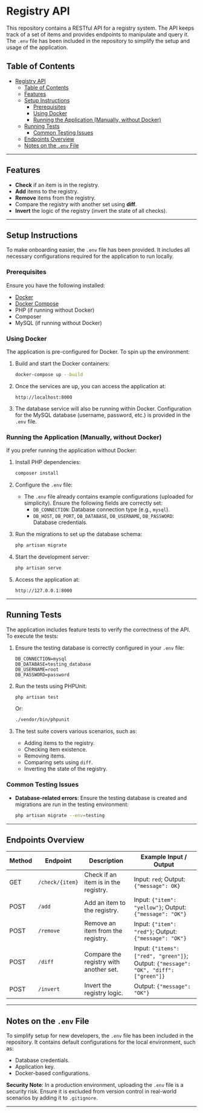 # Registry API

This repository contains a RESTful API for a registry system. The API keeps track of a set of items and provides endpoints to manipulate and query it. The `.env` file has been included in the repository to simplify the setup and usage of the application.

## Table of Contents

- [Registry API](#registry-api)
  - [Table of Contents](#table-of-contents)
  - [Features](#features)
  - [Setup Instructions](#setup-instructions)
    - [Prerequisites](#prerequisites)
    - [Using Docker](#using-docker)
    - [Running the Application (Manually, without Docker)](#running-the-application-manually-without-docker)
  - [Running Tests](#running-tests)
    - [Common Testing Issues](#common-testing-issues)
  - [Endpoints Overview](#endpoints-overview)
  - [Notes on the `.env` File](#notes-on-the-env-file)

---

## Features

- **Check** if an item is in the registry.
- **Add** items to the registry.
- **Remove** items from the registry.
- Compare the registry with another set using **diff**.
- **Invert** the logic of the registry (invert the state of all checks).

---

## Setup Instructions

To make onboarding easier, the `.env` file has been provided. It includes all necessary configurations required for the application to run locally.

### Prerequisites

Ensure you have the following installed:

- [Docker](https://www.docker.com/)
- [Docker Compose](https://docs.docker.com/compose/)
- PHP (if running without Docker)
- Composer
- MySQL (if running without Docker)

### Using Docker

The application is pre-configured for Docker. To spin up the environment:

1. Build and start the Docker containers:

   ```bash
   docker-compose up --build
   ```

2. Once the services are up, you can access the application at:

   ```
   http://localhost:8000
   ```

3. The database service will also be running within Docker. Configuration for the MySQL database (username, password, etc.) is provided in the `.env` file.

### Running the Application (Manually, without Docker)

If you prefer running the application without Docker:

1. Install PHP dependencies:

   ```bash
   composer install
   ```

2. Configure the `.env` file:

   - The `.env` file already contains example configurations (uploaded for simplicity). Ensure the following fields are correctly set:
     - `DB_CONNECTION`: Database connection type (e.g., `mysql`).
     - `DB_HOST`, `DB_PORT`, `DB_DATABASE`, `DB_USERNAME`, `DB_PASSWORD`: Database credentials.

3. Run the migrations to set up the database schema:

   ```bash
   php artisan migrate
   ```

4. Start the development server:

   ```bash
   php artisan serve
   ```

5. Access the application at:
   ```
   http://127.0.0.1:8000
   ```

---

## Running Tests

The application includes feature tests to verify the correctness of the API. To execute the tests:

1. Ensure the testing database is correctly configured in your `.env` file:

   ```
   DB_CONNECTION=mysql
   DB_DATABASE=testing_database
   DB_USERNAME=root
   DB_PASSWORD=password
   ```

2. Run the tests using PHPUnit:

   ```bash
   php artisan test
   ```

   Or:

   ```bash
   ./vendor/bin/phpunit
   ```

3. The test suite covers various scenarios, such as:
   - Adding items to the registry.
   - Checking item existence.
   - Removing items.
   - Comparing sets using `diff`.
   - Inverting the state of the registry.

### Common Testing Issues

- **Database-related errors**: Ensure the testing database is created and migrations are run in the testing environment:
  ```bash
  php artisan migrate --env=testing
  ```

---

## Endpoints Overview

| Method | Endpoint        | Description                            | Example Input / Output                                                               |
| ------ | --------------- | -------------------------------------- | ------------------------------------------------------------------------------------ |
| GET    | `/check/{item}` | Check if an item is in the registry.   | Input: `red`; Output: `{"message": OK}`                                              |
| POST   | `/add`          | Add an item to the registry.           | Input: `{"item": "yellow"}`; Output: `{"message": "OK"}`                             |
| POST   | `/remove`       | Remove an item from the registry.      | Input: `{"item": "red"}`; Output: `{"message": "OK"}`                                |
| POST   | `/diff`         | Compare the registry with another set. | Input: `{"items": ["red", "green"]}`; Output: `{"message": "OK", "diff": ["green"]}` |
| POST   | `/invert`       | Invert the registry logic.             | Output: `{"message": "OK"}`                                                          |

---

## Notes on the `.env` File

To simplify setup for new developers, the `.env` file has been included in the repository. It contains default configurations for the local environment, such as:

- Database credentials.
- Application key.
- Docker-based configurations.

**Security Note**: In a production environment, uploading the `.env` file is a security risk. Ensure it is excluded from version control in real-world scenarios by adding it to `.gitignore`.

---
